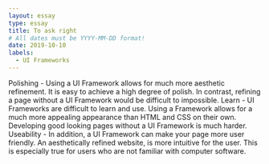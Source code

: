 ```yaml
---
layout: essay
type: essay
title: To ask right
# All dates must be YYYY-MM-DD format!
date: 2019-10-10
labels:
  - UI Frameworks
---
```


Polishing - Using a UI Framework allows for much more aesthetic refinement. It is easy to achieve a high degree of polish. In contrast, refining a page without a UI Framework would be difficult to impossible.
Learn - UI Frameworks are difficult to learn and use. Using a Framework allows for a much more appealing appearance than HTML and CSS on their own. Developing good looking pages without a UI Framework is much harder.
Useability - In addition, a UI Framework can make your page more user friendly. An aesthetically refined website, is more intuitive for the user. This is especially true for users who are not familiar with computer software.
